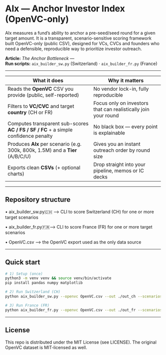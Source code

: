 # AIx — Anchor Investor Index (OpenVC-only)

AIx measures a fund’s ability to anchor a pre-seed/seed round for a given target amount.
It is a transparent, scenario-sensitive scoring framework built OpenVC-only (public CSV), designed for VCs, CVCs and founders who need a defensible, reproducible way to prioritize investor outreach.

**Article:** _The Anchor Bottleneck_ — <ADD MEDIUM LINK>  
**Run scripts:** `aix_builder_sw.py` (Switzerland) · `aix_builder_fr.py` (France)

---

| What it does | Why it matters |
|---|---|
| Reads the **OpenVC** CSV you provide (public, self-reported) | No vendor lock-in, fully reproducible |
| Filters to **VC/CVC** and target **country** (CH or FR) | Focus only on investors that can realistically join your round |
| Computes transparent sub-scores **AC / FS / SF / FC** + a simple confidence penalty | No black box — every point is explainable |
| Produces **AIx** per scenario (e.g. 300k, 800k, 1.5M) and a **Tier** (A/B/C/U) | Gives you an instant outreach order by round size |
| Exports clean **CSVs** (+ optional charts) | Drop straight into your pipeline, memos or IC decks |


---

## Repository structure

•	aix_builder_sw.py🇨🇭 —> CLI to score Switzerland (CH) for one or more target scenarios

•	aix_builder_fr.py🇫🇷—> CLI to score France (FR) for one or more target scenarios

•	OpenVC.csv —> the OpenVC export used as the only data source

---

## Quick start

```bash
# 1) Setup (once)
python3 -m venv venv && source venv/bin/activate
pip install pandas numpy matplotlib

# 2) Run Switzerland (CH)
python aix_builder_sw.py --openvc OpenVC.csv --out ./out_ch --scenarios 300k,800k,1500k

# 3) Run France (FR)
python aix_builder_fr.py --openvc OpenVC.csv --out ./out_fr --scenarios 250k,700k,1200k
```
---

## License

This repo is distributed under the MIT License (see LICENSE).
The original OpenVC dataset is MIT‑licensed as well.

